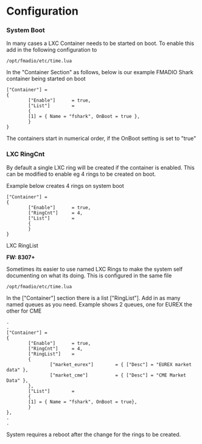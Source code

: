 # Configuration

### System Boot

In many cases a LXC Container needs to be started on boot. To enable this add in the following configuration to

```
/opt/fmadio/etc/time.lua
```

In the "Container Section" as follows, below is our example FMADIO Shark container being started on boot

```
["Container"] =
{
        ["Enable"]      = true,
        ["List"]        =
        {
        [1] = { Name = "fshark", OnBoot = true },
        }
}

```

The containers start in numerical order, if the OnBoot setting is set to "true"

### LXC RingCnt

By default a single LXC ring will be created if the container is enabled. This can be modified to enable eg 4 rings to be created on boot.

Example below creates 4 rings on system boot

```
["Container"] =
{
        ["Enable"]      = true,
        ["RingCnt"]     = 4,
        ["List"]        =
        {
        }
}
```

LXC RingList

**FW: 8307+**

Sometimes its easier to use named LXC Rings to make the system self documenting on what its doing. This is configured in the same file

```
/opt/fmadio/etc/time.lua
```

In the \["Container"] section there is a list \["RingList"]. Add in as many named queues as you need. Example shows 2 queues, one for EUREX the other for CME

```
.
.
["Container"] =
{
        ["Enable"]      = true,
        ["RingCnt"]     = 4,
        ["RingList"]    =
        {
                ["market_eurex"]        = { ["Desc"] = "EUREX market data" },
                ["market_cme"]          = { ["Desc"] = "CME Market Data" },
        },
        ["List"]        =
        {
        [1] = { Name = "fshark", OnBoot = true},
        }
},
.
.

```

System requires a reboot after the change for the rings to be created.


